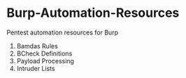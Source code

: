 # Burp-Automation-Resources
Pentest automation resources for Burp

1. Bamdas Rules
2. BCheck Definitions
3. Payload Processing
4. Intruder Lists

